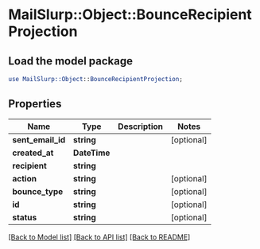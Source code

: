 # MailSlurp::Object::BounceRecipientProjection

## Load the model package
```perl
use MailSlurp::Object::BounceRecipientProjection;
```

## Properties
Name | Type | Description | Notes
------------ | ------------- | ------------- | -------------
**sent_email_id** | **string** |  | [optional] 
**created_at** | **DateTime** |  | 
**recipient** | **string** |  | 
**action** | **string** |  | [optional] 
**bounce_type** | **string** |  | [optional] 
**id** | **string** |  | [optional] 
**status** | **string** |  | [optional] 

[[Back to Model list]](../README#documentation-for-models) [[Back to API list]](../README#documentation-for-api-endpoints) [[Back to README]](../README)


